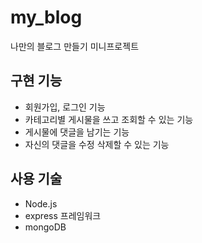 # my_blog
나만의 블로그 만들기 미니프로젝트

## 구현 기능
* 회원가입, 로그인 기능
* 카테고리별 게시물을 쓰고 조회할 수 있는 기능
* 게시물에 댓글을 남기는 기능
* 자신의 댓글을 수정 삭제할 수 있는 기능

## 사용 기술
* Node.js
* express 프레임워크
* mongoDB
